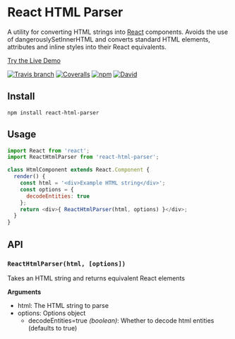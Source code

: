 # React HTML Parser

A utility for converting HTML strings into [React](https://facebook.github.io/react/) components. Avoids the use of dangerouslySetInnerHTML and converts standard HTML elements, attributes and inline styles into their React equivalents.

[Try the Live Demo](https://wrakky.github.io/react-html-parser)

[![Travis branch](https://img.shields.io/travis/wrakky/react-html-parser/master.svg)](https://travis-ci.org/wrakky/react-html-parser)
[![Coveralls](https://img.shields.io/coveralls/wrakky/react-html-parser.svg)](https://coveralls.io/github/wrakky/react-html-parser)
[![npm](https://img.shields.io/npm/v/react-html-parser.svg)](https://www.npmjs.com/package/react-html-parser)
[![David](https://img.shields.io/david/wrakky/react-html-parser.svg)](https://david-dm.org/wrakky/react-html-parser)

## Install

```
npm install react-html-parser
```

## Usage

```javascript
import React from 'react';
import ReactHtmlParser from 'react-html-parser';

class HtmlComponent extends React.Component {
  render() {
    const html = '<div>Example HTML string</div>';
    const options = {
      decodeEntities: true
    };
    return <div>{ ReactHtmlParser(html, options) }</div>;
  }
}
```

## API

### `ReactHtmlParser(html, [options])`
Takes an HTML string and returns equivalent React elements

**Arguments**
- html: The HTML string to parse
- options: Options object
  - decodeEntities=true *(boolean)*: Whether to decode html entities (defaults to true)
